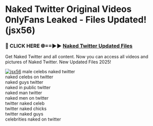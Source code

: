 # Naked Twitter Original Videos 0nlyFans Leaked - Files Updated! (jsx56)

<h3>🔴 CLICK HERE 🌐==►► <a href="https://tinyurl.com/up5wt9bj" rel="nofollow">Naked Twitter Updated Files</a></h3>

Get Naked Twitter and all content. Now you can access all videos and pictures of Naked Twitter. New Updated Files 2025!

[![jsx56](https://i.imgur.com/ABiUzMV.gif)](https://tinyurl.com/up5wt9bj)
male celebs naked twitter<br>
naked celebs on twitter<br>
naked guys twitter<br>
naked in public twitter<br>
naked man twitter<br>
naked men on twitter<br>
twitter naked celeb<br>
twitter naked chicks<br>
twitter naked guys<br>
celebrities naked on twitter